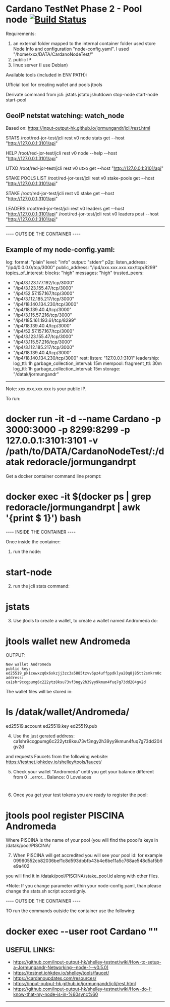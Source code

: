 # Cardano TestNet Phase 2 - Pool node [![Build Status](https://travis-ci.org/redoracle/jormungandrpt.svg?branch=master)](https://travis-ci.org/redoracle/jormungandrpt)


Requirements:

1) an external folder mapped to the internal container folder used store Node Info and configuration "node-config.yaml".
I used "/home/xxx/DATA/CardanoNodeTest/"
2) public IP
3) linux server (I use Debian)


Available tools (included in ENV PATH):

Ufficial tool for creating wallet and pools
jtools

Derivate command from jcli:
jstats
jstatx
jshutdown
stop-node 
start-node
start-pool
 
GeoIP netstat watching:
watch_node
----------------------------------------------------------------------
Based on: https://input-output-hk.github.io/jormungandr/jcli/rest.html

STATS
/root/red-jor-test/jcli rest v0 node stats get --host "http://127.0.0.1:3101/api"

HELP
/root/red-jor-test/jcli rest v0 node --help --host "http://127.0.0.1:3101/api"

UTXO
/root/red-jor-test/jcli rest v0 utxo get --host "http://127.0.0.1:3101/api"

STAKE POOLS LIST
/root/red-jor-test/jcli rest v0 stake-pools get --host "http://127.0.0.1:3101/api"

STAKE
/root/red-jor-test/jcli rest v0 stake get --host "http://127.0.0.1:3101/api"


LEADERS
/root/red-jor-test/jcli rest v0 leaders get --host "http://127.0.0.1:3101/api"
/root/red-jor-test/jcli rest v0 leaders post --host "http://127.0.0.1:3101/api"

----------------------------------------------------------------------


---- OUTSIDE THE CONTAINER ----


Example of my node-config.yaml:
-----------------------------------------------
log:
  format: "plain"
  level: "info"
  output: "stderr"
p2p:
  listen_address: "/ip4/0.0.0.0/tcp/3000"
  public_address: "/ip4/xxx.xxx.xxx.xxx/tcp/8299"
  topics_of_interest:
    blocks: "high"
    messages: "high"
  trusted_peers:
   - "/ip4/3.123.177.192/tcp/3000"
   - "/ip4/3.123.155.47/tcp/3000"
   - "/ip4/52.57.157.167/tcp/3000"
   - "/ip4/3.112.185.217/tcp/3000"
   - "/ip4/18.140.134.230/tcp/3000"
   - "/ip4/18.139.40.4/tcp/3000"
   - "/ip4/3.115.57.216/tcp/3000"
   - "/ip4/185.161.193.61/tcp/8299"
   - "/ip4/18.139.40.4/tcp/3000"
   - "/ip4/52.57.157.167/tcp/3000"
   - "/ip4/3.123.155.47/tcp/3000"
   - "/ip4/3.115.57.216/tcp/3000"
   - "/ip4/3.112.185.217/tcp/3000"
   - "/ip4/18.139.40.4/tcp/3000"
   - "/ip4/18.140.134.230/tcp/3000"
rest:
  listen: "127.0.0.1:3101"
leadership:
    log_ttl: 1h
    garbage_collection_interval: 15m
mempool:
    fragment_ttl: 30m
    log_ttl: 1h
    garbage_collection_interval: 15m
storage: "/datak/jormungandr"
-----------------------------------------------

Note: xxx.xxx.xxx.xxx is your public IP.

To run:
# docker run -it -d --name Cardano -p 3000:3000 -p 8299:8299 -p 127.0.0.1:3101:3101 -v /path/to/DATA/CardanoNodeTest/:/datak redoracle/jormungandrpt

Get a docker container command line prompt:
# docker exec -it $(docker ps | grep redoracle/jormungandrpt | awk '{print $ 1}') bash

---- INSIDE THE CONTAINER ----

Once inside the container:
1) run the node: 
# start-node

2) run the jcli stats command:
# jstats

3) Use jtools to create a wallet, to create a wallet named Andromeda do:
# jtools  wallet new Andromeda

OUTPUT:
~~~~~~~~~~~~~~~~~~~~~~~~~~~~~~~~~~~~~~~~~~~~~~~~~~~~~~~~~~~~~~~~~~~~~~~~~~~~~~~
New wallet Andromeda
public key: ed25519_pk1cewxzq0x6xkzjj3zc3a5885tzvv6pz4uffppdklya20q8j85tt2smkrm0c
address: ca1shr9ccgpumg6c222ytz8ksu73vf3ngy2h39yy9kmun4fuq7g73dd204gv2d
~~~~~~~~~~~~~~~~~~~~~~~~~~~~~~~~~~~~~~~~~~~~~~~~~~~~~~~~~~~~~~~~~~~~~~~~~~~~~~~

The wallet files will be stored in:

# ls /datak/wallet/Andromeda/
ed25519.account  ed25519.key  ed25519.pub

4) Use the just gerated address:
ca1shr9ccgpumg6c222ytz8ksu73vf3ngy2h39yy9kmun4fuq7g73dd204gv2d

and requests Faucets from the following website:
https://testnet.iohkdev.io/shelley/tools/faucet/

5) Check your wallet "Andromeda" until you get your balance different from 0
...error...
Balance: 0 Lovelaces
# 

6) Once you get your test tokens you are ready to register the pool:
# jtools pool register PISCINA Andromeda

Where PISCINA is the name of your pool (you will find the poool's keys in /datak/pool/PISCINA/

7) When PISCINA will get accredited you will see your pool id:
for example 09960552cb82036bef1c8d593dbbfb43b4e6be11a5c768ae548d5af5b9e9a402

you will find it in /datak/pool/PISCINA/stake_pool.id along with other files.


*Note: If you change parameter within your node-config.yaml, than please change the stats.sh script accordignly.

---- OUTSIDE THE CONTAINER ----

TO run the commands outside the container use the following:
# docker exec --user root  Cardano "<command>"


USEFUL LINKS: 
----------------------------------------------------
* https://github.com/input-output-hk/shelley-testnet/wiki/How-to-setup-a-Jormungandr-Networking--node-(--v0.5.0)
* https://testnet.iohkdev.io/shelley/tools/faucet/
* https://cardanoupdates.com/resources/
* https://input-output-hk.github.io/jormungandr/jcli/rest.html
* https://github.com/input-output-hk/shelley-testnet/wiki/How-do-I-know-that-my-node-is-in-%60sync%60
----------------------------------------------------
